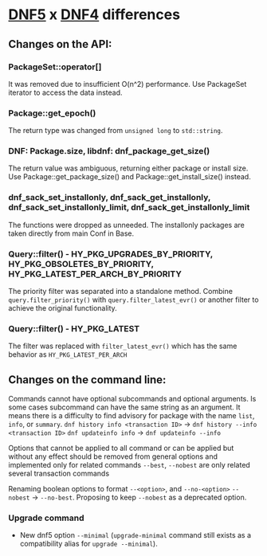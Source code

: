 # [DNF5](https://github.com/rpm-software-management/dnf5) x [DNF4](https://github.com/rpm-software-management/dnf) differences

Changes on the API:
-------------------
### PackageSet::operator[]
It was removed due to insufficient O(n^2) performance.
Use PackageSet iterator to access the data instead.


### Package::get_epoch()
The return type was changed from `unsigned long` to `std::string`.


### DNF: Package.size, libdnf: dnf_package_get_size()
The return value was ambiguous, returning either package or install size.
Use Package::get_package_size() and Package::get_install_size() instead.


### dnf_sack_set_installonly, dnf_sack_get_installonly, dnf_sack_set_installonly_limit, dnf_sack_get_installonly_limit
The functions were dropped as unneeded. The installonly packages are taken directly from main Conf in Base.


### Query::filter() - HY_PKG_UPGRADES_BY_PRIORITY, HY_PKG_OBSOLETES_BY_PRIORITY, HY_PKG_LATEST_PER_ARCH_BY_PRIORITY
The priority filter was separated into a standalone method.
Combine `query.filter_priority()` with `query.filter_latest_evr()` or another filter to achieve the original functionality.


### Query::filter() - HY_PKG_LATEST
The filter was replaced with `filter_latest_evr()` which has the same behavior as `HY_PKG_LATEST_PER_ARCH`


Changes on the command line:
----------------------------
Commands cannot have optional subcommands and optional arguments. Is some cases subcommand can have the same string as
an argument. It means there is a difficulty to find advisory for package with the name `list`, `info`, or `summary`.
`dnf history info <transaction ID>` -> `dnf history --info <transaction ID>`
`dnf updateinfo info` -> `dnf updateinfo --info`

Options that cannot be applied to all command or can be applied but without any effect should be removed from general
options and implemented only for related commands
`--best`, `--nobest` are only related several transaction commands

Renaming boolean options to format `--<option>`, and `--no-<option>`
`--nobest` -> `--no-best`. Proposing to keep `--nobest` as a deprecated option.


### Upgrade command
- New dnf5 option `--minimal` (`upgrade-minimal` command still exists as a compatibility alias for `upgrade --minimal`).
